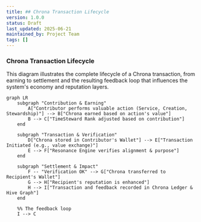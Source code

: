 ```yaml
---
title: ## Chrona Transaction Lifecycle
version: 1.0.0
status: Draft
last_updated: 2025-06-21
maintained_by: Project Team
tags: []
---
```


### Chrona Transaction Lifecycle

This diagram illustrates the complete lifecycle of a Chrona transaction, from earning to settlement and the resulting feedback loop that influences the system's economy and reputation layers.

```mermaid
graph LR
    subgraph "Contribution & Earning"
        A["Contributor performs valuable action (Service, Creation, Stewardship)"] --> B["Chrona earned based on action's value"]
        B --> C["TimeSteward Rank adjusted based on contribution"]
    end

    subgraph "Transaction & Verification"
        D["Chrona stored in Contributor's Wallet"] --> E["Transaction Initiated (e.g., value exchange)"]
        E --> F["Resonance Engine verifies alignment & purpose"]
    end

    subgraph "Settlement & Impact"
        F -- "Verification OK" --> G["Chrona transferred to Recipient's Wallet"]
        G --> H["Recipient's reputation is enhanced"]
        H --> I["Transaction and feedback recorded in Chrona Ledger & Hive Graph"]
    end

    %% The feedback loop
    I --> C
```
